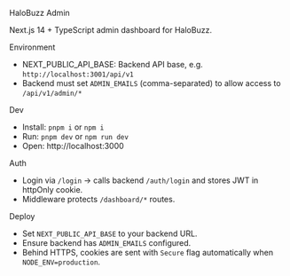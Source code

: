 HaloBuzz Admin

Next.js 14 + TypeScript admin dashboard for HaloBuzz.

Environment

- NEXT_PUBLIC_API_BASE: Backend API base, e.g. `http://localhost:3001/api/v1`
- Backend must set `ADMIN_EMAILS` (comma-separated) to allow access to `/api/v1/admin/*`

Dev

- Install: `pnpm i` or `npm i`
- Run: `pnpm dev` or `npm run dev`
- Open: http://localhost:3000

Auth

- Login via `/login` → calls backend `/auth/login` and stores JWT in httpOnly cookie.
- Middleware protects `/dashboard/*` routes.

Deploy

- Set `NEXT_PUBLIC_API_BASE` to your backend URL.
- Ensure backend has `ADMIN_EMAILS` configured.
- Behind HTTPS, cookies are sent with `Secure` flag automatically when `NODE_ENV=production`.


